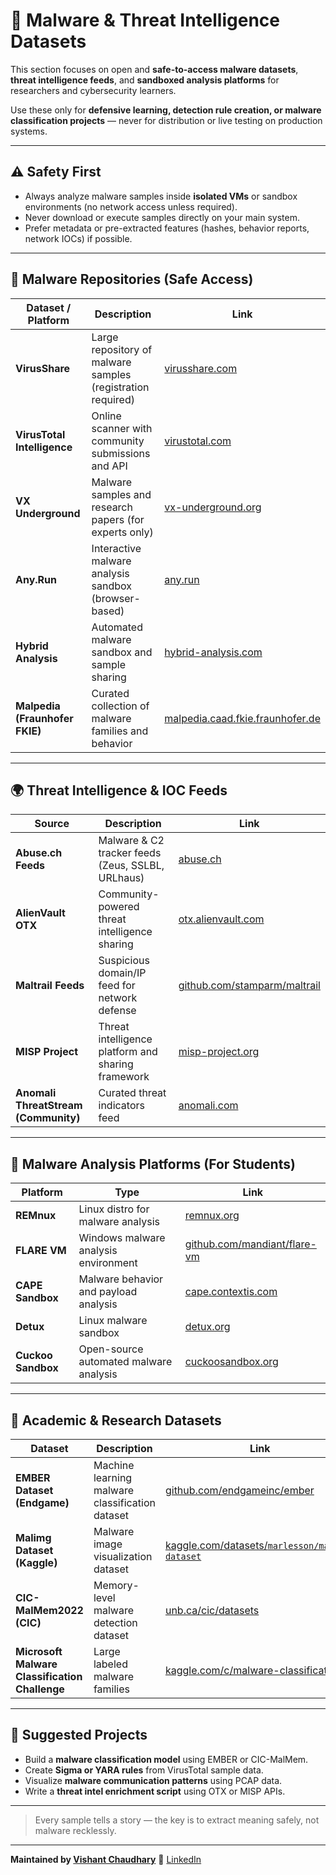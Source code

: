 # 🦠 Malware & Threat Intelligence Datasets

This section focuses on open and **safe-to-access malware datasets**, **threat intelligence feeds**, and **sandboxed analysis platforms** for researchers and cybersecurity learners.

Use these only for **defensive learning, detection rule creation, or malware classification projects** — never for distribution or live testing on production systems.

---

## ⚠️ Safety First

* Always analyze malware samples inside **isolated VMs** or sandbox environments (no network access unless required).
* Never download or execute samples directly on your main system.
* Prefer metadata or pre-extracted features (hashes, behavior reports, network IOCs) if possible.

---

## 🧰 Malware Repositories (Safe Access)

| Dataset / Platform             | Description                                                 | Link                                                                          |
| ------------------------------ | ----------------------------------------------------------- | ----------------------------------------------------------------------------- |
| **VirusShare**                 | Large repository of malware samples (registration required) | [virusshare.com](https://virusshare.com/)                                     |
| **VirusTotal Intelligence**    | Online scanner with community submissions and API           | [virustotal.com](https://www.virustotal.com)                                  |
| **VX Underground**             | Malware samples and research papers (for experts only)      | [vx-underground.org](https://vx-underground.org/)                             |
| **Any.Run**                    | Interactive malware analysis sandbox (browser-based)        | [any.run](https://any.run)                                                    |
| **Hybrid Analysis**            | Automated malware sandbox and sample sharing                | [hybrid-analysis.com](https://www.hybrid-analysis.com)                        |
| **Malpedia (Fraunhofer FKIE)** | Curated collection of malware families and behavior         | [malpedia.caad.fkie.fraunhofer.de](https://malpedia.caad.fkie.fraunhofer.de/) |

---

## 🌍 Threat Intelligence & IOC Feeds

| Source                               | Description                                        | Link                                                                 |
| ------------------------------------ | -------------------------------------------------- | -------------------------------------------------------------------- |
| **Abuse.ch Feeds**                   | Malware & C2 tracker feeds (Zeus, SSLBL, URLhaus)  | [abuse.ch](https://abuse.ch)                                         |
| **AlienVault OTX**                   | Community-powered threat intelligence sharing      | [otx.alienvault.com](https://otx.alienvault.com)                     |
| **Maltrail Feeds**                   | Suspicious domain/IP feed for network defense      | [github.com/stamparm/maltrail](https://github.com/stamparm/maltrail) |
| **MISP Project**                     | Threat intelligence platform and sharing framework | [misp-project.org](https://www.misp-project.org/)                    |
| **Anomali ThreatStream (Community)** | Curated threat indicators feed                     | [anomali.com](https://www.anomali.com)                               |

---

## 🔬 Malware Analysis Platforms (For Students)

| Platform           | Type                                   | Link                                                                 |
| ------------------ | -------------------------------------- | -------------------------------------------------------------------- |
| **REMnux**         | Linux distro for malware analysis      | [remnux.org](https://remnux.org)                                     |
| **FLARE VM**       | Windows malware analysis environment   | [github.com/mandiant/flare-vm](https://github.com/mandiant/flare-vm) |
| **CAPE Sandbox**   | Malware behavior and payload analysis  | [cape.contextis.com](https://cape.contextis.com)                     |
| **Detux**          | Linux malware sandbox                  | [detux.org](https://detux.org)                                       |
| **Cuckoo Sandbox** | Open-source automated malware analysis | [cuckoosandbox.org](https://cuckoosandbox.org)                       |

---

## 🧠 Academic & Research Datasets

| Dataset                                        | Description                                     | Link                                                                                                       |
| ---------------------------------------------- | ----------------------------------------------- | ---------------------------------------------------------------------------------------------------------- |
| **EMBER Dataset (Endgame)**                    | Machine learning malware classification dataset | [github.com/endgameinc/ember](https://github.com/endgameinc/ember)                                         |
| **Malimg Dataset (Kaggle)**                    | Malware image visualization dataset             | [kaggle.com/datasets/`marlesson/malimg-dataset`](https://www.kaggle.com/datasets/marlesson/malimg-dataset) |
| **CIC-MalMem2022 (CIC)**                       | Memory-level malware detection dataset          | [unb.ca/cic/datasets](https://www.unb.ca/cic/datasets/index.html)                                          |
| **Microsoft Malware Classification Challenge** | Large labeled malware families                  | [kaggle.com/c/malware-classification](https://www.kaggle.com/c/malware-classification)                     |

---

## 🧩 Suggested Projects

* Build a **malware classification model** using EMBER or CIC-MalMem.
* Create **Sigma or YARA rules** from VirusTotal sample data.
* Visualize **malware communication patterns** using PCAP data.
* Write a **threat intel enrichment script** using OTX or MISP APIs.

---

> Every sample tells a story — the key is to extract meaning safely, not malware recklessly.

---

**Maintained by [Vishant Chaudhary](https://github.com/im-vishu)**
💼 [LinkedIn](https://www.linkedin.com/in/vishant--chaudhary)
